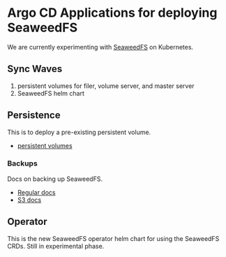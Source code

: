 # Argo CD Applications for deploying SeaweedFS

We are currently experimenting with [SeaweedFS](https://github.com/seaweedfs/seaweedfs) on Kubernetes.

## Sync Waves

1. persistent volumes for filer, volume server, and master server
2. SeaweedFS helm chart

## Persistence

This is to deploy a pre-existing persistent volume.

- [persistent volumes](./persistence/seaweedfs_data_pvc.yaml)

### Backups

Docs on backing up SeaweedFS.

- [Regular docs](./backups/backups.md)
- [S3 docs](./backups/s3-backups.md)

## Operator

This is the new SeaweedFS operator helm chart for using the SeaweedFS CRDs. Still in experimental phase.

